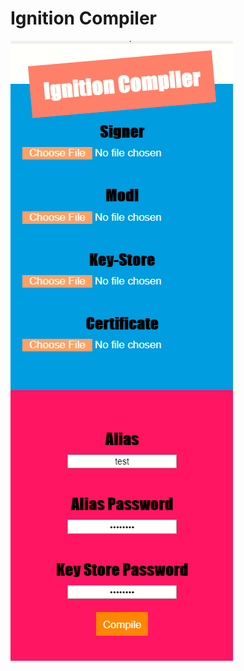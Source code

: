 # Ignition Compiler

![alt text](https://raw.githubusercontent.com/lordliquid/ignition-compiler/master/preview.png)
